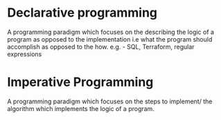 # Declarative programming

A programming paradigm which focuses on the describing the logic of a program as opposed to the implementation 
i.e what the program should accomplish as opposed to the how. e.g. - SQL, Terraform, regular expressions

# Imperative Programming

A programming paradigm which focuses on the steps to implement/ the algorithm which implements the logic of a program. 
